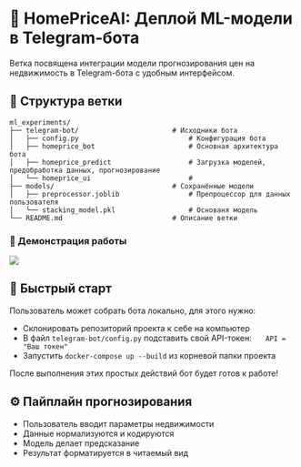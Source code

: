 # 🤖 HomePriceAI: Деплой ML-модели в Telegram-бота

Ветка посвящена интеграции модели прогнозирования цен на недвижимость в Telegram-бота с удобным интерфейсом.

## 📂 Структура ветки

    ml_experiments/
    ├── telegram-bot/                       # Исходники бота 
    │   ├── config.py                           # Конфигурация бота
    │   ├── homeprice_bot                       # Основная архитектура бота
    │   ├── homeprice_predict                   # Загрузка моделей, предобработка данных, прогнозирование
    │   └── homeprice_ui                        # 
    ├── models/                             # Сохранённые модели
    │   ├── preprocessor.joblib                 # Препроцессор для данных пользователя 
    │   └── stacking_model.pkl                  # Основаня модель
    └── README.md                           # Описание ветки

### 🎥 Демонстрация работы
![](report/telegeam_bot_demo.gif)

## 🚀 Быстрый старт

Пользователь может собрать бота локально, для этого нужно:
 - Склонировать репозиторий проекта к себе на компьютер
 - В файл `telegram-bot/config.py` подставить свой API-токен: $\quad$ `API = "Ваш токен"`
 - Запустить  `docker-compose up --build` из корневой папки проекта

После выполнения этих простых действий бот будет готов к работе!


## ⚙️ Пайплайн прогнозирования

 - Пользователь вводит параметры недвижимости
 - Данные нормализуются и кодируются
 - Модель делает предсказание
 - Результат форматируется в читаемый вид